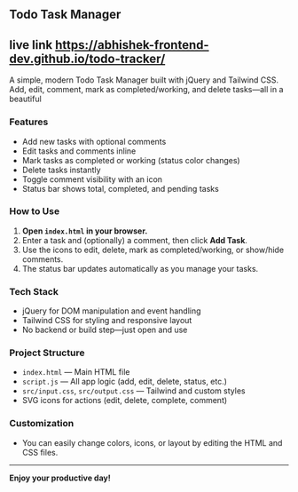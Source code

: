 ## Todo Task Manager

## live link https://abhishek-frontend-dev.github.io/todo-tracker/

A simple, modern Todo Task Manager built with jQuery and Tailwind CSS. Add, edit, comment, mark as completed/working, and delete tasks—all in a beautiful

### Features

- Add new tasks with optional comments
- Edit tasks and comments inline
- Mark tasks as completed or working (status color changes)
- Delete tasks instantly
- Toggle comment visibility with an icon
- Status bar shows total, completed, and pending tasks

### How to Use

1. **Open `index.html` in your browser.**
2. Enter a task and (optionally) a comment, then click **Add Task**.
3. Use the icons to edit, delete, mark as completed/working, or show/hide comments.
4. The status bar updates automatically as you manage your tasks.

### Tech Stack

- jQuery for DOM manipulation and event handling
- Tailwind CSS for styling and responsive layout
- No backend or build step—just open and use

### Project Structure

- `index.html` — Main HTML file
- `script.js` — All app logic (add, edit, delete, status, etc.)
- `src/input.css`, `src/output.css` — Tailwind and custom styles
- SVG icons for actions (edit, delete, complete, comment)

### Customization

- You can easily change colors, icons, or layout by editing the HTML and CSS files.

---

**Enjoy your productive day!**
